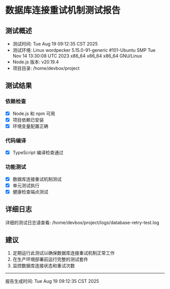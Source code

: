 # 数据库连接重试机制测试报告

## 测试概述
- 测试时间: Tue Aug 19 09:12:35 CST 2025
- 测试环境: Linux wordpecker 5.15.0-91-generic #101-Ubuntu SMP Tue Nov 14 13:30:08 UTC 2023 x86_64 x86_64 x86_64 GNU/Linux
- Node.js 版本: v20.19.4
- 项目目录: /home/devbox/project

## 测试结果

### 依赖检查
- [x] Node.js 和 npm 可用
- [x] 项目依赖已安装
- [x] 环境变量配置正确

### 代码编译
- [x] TypeScript 编译检查通过

### 功能测试
- [x] 数据库连接重试机制测试
- [x] 单元测试执行
- [x] 健康检查端点测试

## 详细日志
详细的测试日志请查看: /home/devbox/project/logs/database-retry-test.log

## 建议
1. 定期运行此测试以确保数据库连接重试机制正常工作
2. 在生产环境部署前运行完整的测试套件
3. 监控数据库连接状态和重试次数

---
报告生成时间: Tue Aug 19 09:12:35 CST 2025
